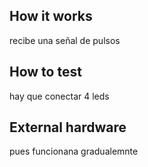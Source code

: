 <!---

This file is used to generate your project datasheet. Please fill in the information below and delete any unused
sections.

You can also include images in this folder and reference them in the markdown. Each image must be less than
512 kb in size, and the combined size of all images must be less than 1 MB.
-->

## How it works

recibe una señal de pulsos

## How to test

hay que conectar 4 leds
## External hardware

pues funcionana gradualemnte
